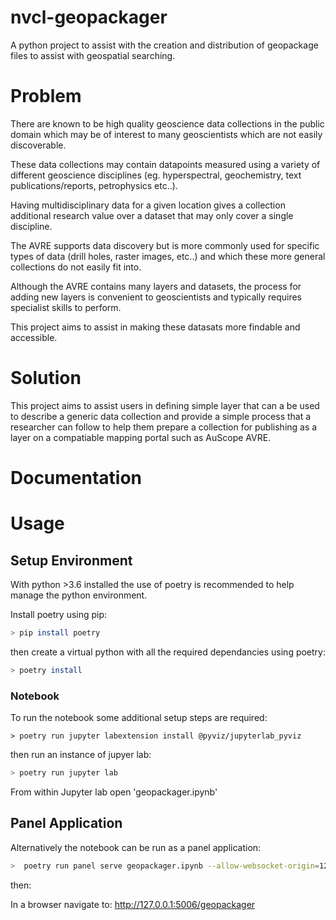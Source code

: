 # nvcl-geopackager
A python project to assist with the creation and distribution of geopackage files to assist with geospatial searching.

# Problem 

There are known to be high quality geoscience data collections in the public domain which may be of interest to many geoscientists which are not easily discoverable.

These data collections may contain datapoints measured using a variety of different geoscience disciplines (eg. hyperspectral, geochemistry, text publications/reports, petrophysics etc..).

Having multidisciplinary data for a given location gives a collection additional research value over a dataset that may only cover a single discipline.

The AVRE supports data discovery but is more commonly used for specific types of data (drill holes, raster images, etc..) and which these more general collections do not easily fit into. 

Although the AVRE contains many layers and datasets, the process for adding new layers is convenient to geoscientists and typically requires specialist skills to perform. 

This project aims to assist in making these datasats more findable and accessible.

# Solution

This project aims to assist users in defining simple layer that can a be used to describe a generic data collection and provide a simple process that a researcher can follow to help them prepare a collection for publishing as a layer on a compatiable mapping portal such as AuScope AVRE.

# Documentation

# Usage
## Setup Environment

With python >3.6 installed the use of poetry is recommended to help manage the python environment.


Install poetry using pip:

```bash
> pip install poetry
```

then create a virtual python with all the required dependancies using poetry:

```bash
> poetry install
```
### Notebook
To run the notebook some additional setup steps are required:

```
> poetry run jupyter labextension install @pyviz/jupyterlab_pyviz
```

then run an instance of jupyer lab:

```bash
> poetry run jupyter lab
```

From within Jupyter lab open 'geopackager.ipynb'

## Panel Application
Alternatively the notebook can be run as a panel application:

```bash
>  poetry run panel serve geopackager.ipynb --allow-websocket-origin=127.0.0.1:5006 --log-level info
```

then:

In a browser navigate to: http://127.0.0.1:5006/geopackager
